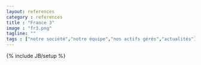 ```yaml
---
layout: references
category : references
title : "France 3"
image : "fr3.png"
tagline: ""
tags : ["notre société","notre équipe","nos actifs gérés","actualités"]
---
```

{% include JB/setup %}
